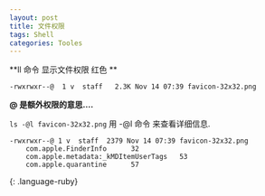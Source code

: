 ```yaml
---
layout: post
title: 文件权限
tags: Shell
categories: Tooles
---
```


**ll 命令 显示文件权限 红色 **



`-rwxrwxr--@  1 v  staff   2.3K Nov 14 07:39 favicon-32x32.png`

**@ 是额外权限的意思….**



`ls -@l favicon-32x32.png`
用 -@l 命令 来查看详细信息.


~~~
-rwxrwxr--@ 1 v  staff  2379 Nov 14 07:39 favicon-32x32.png
    com.apple.FinderInfo      32 
    com.apple.metadata:_kMDItemUserTags   53 
    com.apple.quarantine      57 
~~~
{: .language-ruby}






















